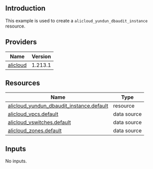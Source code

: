 <!-- BEGIN_TF_DOCS -->
## Introduction

This example is used to create a `alicloud_yundun_dbaudit_instance` resource.

## Providers

| Name | Version |
|------|---------|
| <a name="provider_alicloud"></a> [alicloud](#provider\_alicloud) | 1.213.1 |

## Resources

| Name | Type |
|------|------|
| [alicloud_yundun_dbaudit_instance.default](https://registry.terraform.io/providers/aliyun/alicloud/latest/docs/resources/yundun_dbaudit_instance) | resource |
| [alicloud_vpcs.default](https://registry.terraform.io/providers/aliyun/alicloud/latest/docs/data-sources/vpcs) | data source |
| [alicloud_vswitches.default](https://registry.terraform.io/providers/aliyun/alicloud/latest/docs/data-sources/vswitches) | data source |
| [alicloud_zones.default](https://registry.terraform.io/providers/aliyun/alicloud/latest/docs/data-sources/zones) | data source |

## Inputs

No inputs.
<!-- END_TF_DOCS -->    